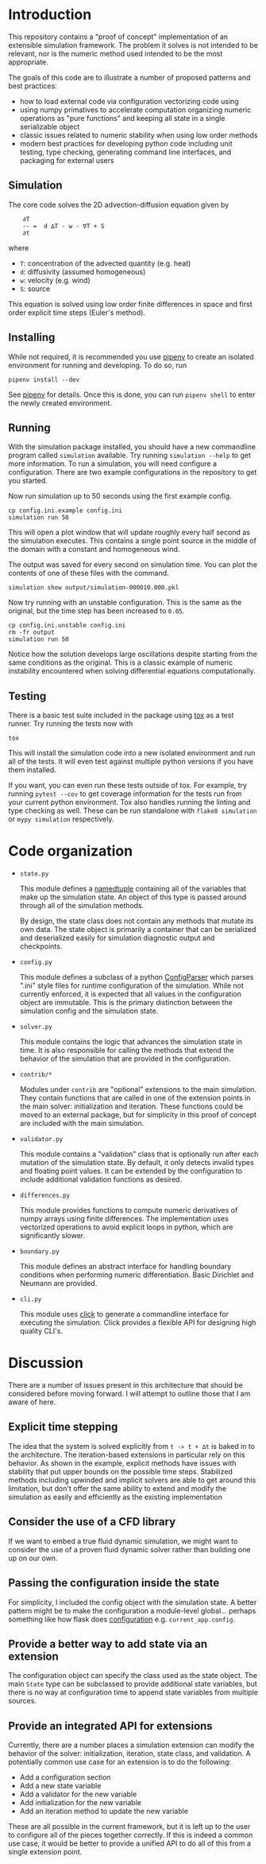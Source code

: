 # Introduction

This repository contains a "proof of concept" implementation of an extensible
simulation framework.  The problem it solves is not intended to be relevant,
nor is the numeric method used intended to be the most appropriate.

The goals of this code are to illustrate a number of proposed patterns
and best practices:
* how to load external code via configuration vectorizing code using
* using numpy primatives to accelerate computation organizing numeric operations as
  "pure functions" and keeping all state in a single serializable object
* classic issues related to numeric stability when using low order methods
* modern best practices for developing python code including unit testing,
  type checking, generating command line interfaces, and packaging for external
  users

## Simulation

The core code solves the 2D advection-diffusion equation given by 
```
    ∂T
    -- =  d ∆T - w ⋅ ∇T + S
    ∂t
```
where
* `T`: concentration of the advected quantity (e.g. heat)
* `d`: diffusivity (assumed homogeneous)
* `w`: velocity (e.g. wind)
* `S`: source

This equation is solved using low order finite differences in space and first
order explicit time steps (Euler's method).

## Installing

While not required, it is recommended you use
[pipenv](https://github.com/pypa/pipenv) to create an isolated environment for
running and developing.  To do so, run
```
pipenv install --dev
```
See [pipenv](https://github.com/pypa/pipenv) for details.  Once this is done,
you can run `pipenv shell` to enter the newly created environment.


## Running

With the simulation package installed, you should have a new commandline
program called `simulation` available.  Try running `simulation --help` to get
more information.  To run a simulation, you will need configure a configuration.
There are two example configurations in the repository to get you started.

Now run simulation up to 50 seconds using the first example config.
```
cp config.ini.example config.ini
simulation run 50
```
This will open a plot window that will update roughly every half second as the
simulation executes.  This contains a single point source in the middle of the
domain with a constant and homogeneous wind.

The output was saved for every second on simulation time.  You can plot the
contents of one of these files with the command.
```
simulation show output/simulation-000010.000.pkl
```

Now try running with an unstable configuration.  This is the same as the
original, but the time step has been increased to `0.05`.
```
cp config.ini.unstable config.ini
rm -fr output
simulation run 50
```
Notice how the solution develops large oscillations despite starting from the
same conditions as the original.  This is a classic example of numeric
instability encountered when solving differential equations computationally.

## Testing

There is a basic test suite included in the package using [tox](https://tox.readthedocs.io/en/latest/)
as a test runner.  Try running the tests now with
```
tox
```
This will install the simulation code into a new isolated environment and run
all of the tests.  It will even test against multiple python versions if you
have them installed.

If you want, you can even run these tests outside of tox.  For example, try
running `pytest --cov` to get coverage information for the tests run from your
current python environment.  Tox also handles running the linting and type
checking as well.  These can be run standalone with `flake8 simulation` or
`mypy simulation` respectively.

# Code organization

* `state.py`

    This module defines a
    [namedtuple](https://docs.python.org/3/library/collections.html#collections.namedtuple)
    containing all of the variables that make up the simulation state.  An
    object of this type is passed around through all of the simulation methods.

    By design, the state class does not contain any methods that mutate its own
    data.  The state object is primarily a container that can be serialized and
    deserialized easily for simulation diagnostic output and checkpoints.

* `config.py`

    This module defines a subclass of a python
    [ConfigParser](https://docs.python.org/3/library/configparser.html?highlight=configparser#configparser.ConfigParser)
    which parses ".ini" style files for runtime configuration of the
    simulation.  While not currently enforced, it is expected that all values
    in the configuration object are immutable.  This is the primary distinction
    between the simulation config and the simulation state.

* `solver.py`

    This module contains the logic that advances the simulation state in time.
    It is also responsible for calling the methods that extend the behavior
    of the simulation that are provided in the configuration.

* `contrib/*`

    Modules under `contrib` are "optional" extensions to the main simulation.
    They contain functions that are called in one of the extension points in
    the main solver: initialization and iteration.  These functions could be
    moved to an external package, but for simplicity in this proof of concept
    are included with the main simulation.

* `validator.py`

    This module contains a "validation" class that is optionally run after each
    mutation of the simulation state.  By default, it only detects invalid
    types and floating point values.  It can be extended by the configuration
    to include additional validation functions as desired.

* `differences.py`

    This module provides functions to compute numeric derivatives of numpy
    arrays using finite differences.  The implementation uses vectorized
    operations to avoid explicit loops in python, which are significantly
    slower.

* `boundary.py`

    This module defines an abstract interface for handling boundary conditions
    when performing numeric differentiation.  Basic Dirichlet and Neumann are
    provided.

* `cli.py`

    This module uses [click](https://click.palletsprojects.com/en/7.x/) to generate
    a commandline interface for executing the simulation.  Click provides a flexible
    API for designing high quality CLI's.


# Discussion

There are a number of issues present in this architecture that should be considered
before moving forward.  I will attempt to outline those that I am aware of here.

## Explicit time stepping

The idea that the system is solved explicitly from `t -> t + ∆t` is baked in to
the architecture.  The iteration-based extensions in particular rely on this
behavior.  As shown in the example, explicit methods have issues with stability
that put upper bounds on the possible time steps.  Stabilized methods including
upwinded and implicit solvers are able to get around this limitation, but don't
offer the same ability to extend and modify the simulation as easily and
efficiently as the existing implementation

## Consider the use of a CFD library

If we want to embed a true fluid dynamic simulation, we might want to consider
the use of a proven fluid dynamic solver rather than building one up on our
own.

## Passing the configuration inside the state

For simplicity, I included the config object with the simulation state.  A
better pattern might be to make the configuration a module-level global...
perhaps something like how flask does
[configuration](https://flask.palletsprojects.com/en/1.1.x/config/) e.g.
`current_app.config`.

## Provide a better way to add state via an extension

The configuration object can specify the class used as the state object.  The
main `State` type can be subclassed to provide additional state variables, but
there is no way at configuration time to append state variables from multiple
sources.

## Provide an integrated API for extensions

Currently, there are a number places a simulation extension can modify the
behavior of the solver: initialization, iteration, state class, and validation.
A potentially common use case for an extension is to do the following:

* Add a configuration section
* Add a new state variable
* Add a validator for the new variable
* Add initialization for the new variable
* Add an iteration method to update the new variable

These are all possible in the current framework, but it is left up to the user
to configure all of the pieces together correctly.  If this is indeed a common
use case, it would be better to provide a unified API to do all of this from a
single extension point.
